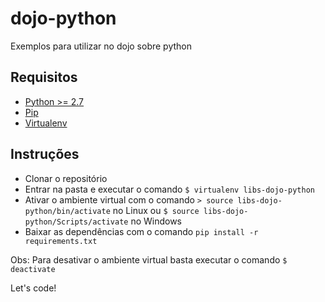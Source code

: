 # dojo-python
Exemplos para utilizar no dojo sobre python

## Requisitos

- [Python >= 2.7](https://www.python.org/)
- [Pip](https://pip.pypa.io/en/stable/installing/)
- [Virtualenv](https://virtualenv.pypa.io/en/stable/installation/)

## Instruções

- Clonar o repositório
- Entrar na pasta e executar o comando `$ virtualenv libs-dojo-python`
- Ativar o ambiente virtual com o comando `> source libs-dojo-python/bin/activate` no Linux ou `$ source libs-dojo-python/Scripts/activate` no Windows
- Baixar as dependências com o comando `pip install -r requirements.txt`

Obs: Para desativar o ambiente virtual basta executar o comando `$ deactivate`

Let's code!
